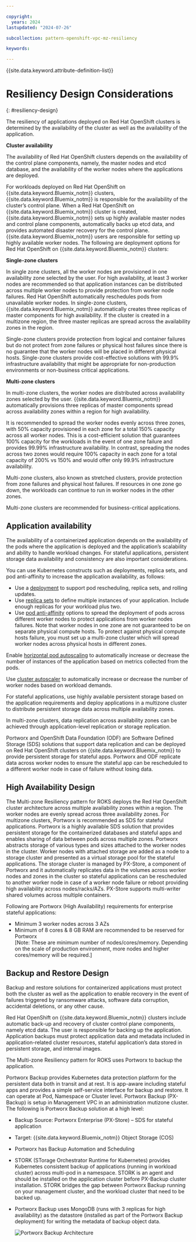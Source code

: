 ```yaml
---

copyright:
  years: 2024
lastupdated: "2024-07-26"

subcollection: pattern-openshift-vpc-mz-resiliency

keywords:

---
```


{{site.data.keyword.attribute-definition-list}}

# Resiliency Design Considerations
{: #resiliency-design}

The resiliency of applications deployed on Red Hat OpenShift clusters is determined by the availability of the cluster as well as the availability of the application.

**Cluster availability**

The availability of Red Hat OpenShift clusters depends on the availability of the control plane components, namely, the master nodes and etcd database, and the availability of the worker nodes where the applications are deployed.

For workloads deployed on Red Hat OpenShift on {{site.data.keyword.Bluemix_notm}} clusters, {{site.data.keyword.Bluemix_notm}} is responsible for the availability of the cluster’s control plane. When a Red Hat OpenShift on {{site.data.keyword.Bluemix_notm}} cluster is created, {{site.data.keyword.Bluemix_notm}} sets up highly available master nodes and control plane components, automatically backs up etcd data, and provides automated disaster recovery for the control plane. {{site.data.keyword.Bluemix_notm}} users are responsible for setting up highly available worker nodes. The following are deployment options for Red Hat OpenShift on {{site.data.keyword.Bluemix_notm}} clusters:

**Single-zone clusters**

In single zone clusters, all the worker nodes are provisioned in one availability zone selected by the user. For high availability, at least 3 worker nodes are recommended so that application instances can be distributed across multiple worker nodes to provide protection from worker node failures. Red Hat OpenShift automatically reschedules pods from unavailable worker nodes. In single-zone clusters, {{site.data.keyword.Bluemix_notm}} automatically creates three replicas of master components for high availability. If the cluster is created in a multizone region, the three master replicas are spread across the availability zones in the region.

Single-zone clusters provide protection from logical and container failures but do not protect from zone failures or physical host failures since there is no guarantee that the worker nodes will be placed in different physical hosts. Single-zone clusters provide cost-effective solutions with 99.9% infrastructure availability that might be appropriate for non-production environments or non-business critical applications.

**Multi-zone clusters**

In multi-zone clusters, the worker nodes are distributed across availability zones selected by the user. {{site.data.keyword.Bluemix_notm}} automatically provisions three replicas of master components spread across availability zones within a region for high availability.

It is recommended to spread the worker nodes evenly across three zones, with 50% capacity provisioned in each zone for a total 150% capacity across all worker nodes. This is a cost-efficient solution that guarantees 100% capacity for the workloads in the event of one zone failure and provides 99.99% infrastructure availability. In contrast, spreading the nodes across two zones would require 100% capacity in each zone for a total capacity of 200% vs 150% and would offer only 99.9% infrastructure availability.

Multi-zone clusters, also known as stretched clusters, provide protection from zone failures and physical host failures. If resources in one zone go down, the workloads can continue to run in worker nodes in the other zones.

Multi-zone clusters are recommended for business-critical applications.

## Application availability

The availability of a containerized application depends on the availability of the pods where the application is deployed and the application’s scalability and ability to handle workload changes. For stateful applications, persistent storage data availability and consistency are also important considerations.

You can use Kubernetes constructs such as deployments, replica sets, and pod anti-affinity to increase the application availability, as follows:

-   Use a [deployment](https://kubernetes.io/docs/concepts/workloads/controllers/deployment/) to support pod rescheduling, replica sets, and rolling updates.
-   Use [replica sets](https://cloud.ibm.com/docs/openshift?topic=openshift-app#replicaset) to define multiple instances of your application. Include enough replicas for your workload plus two.
-   Use [pod anti-affinity](https://cloud.ibm.com/docs/openshift?topic=openshift-app#affinity) options to spread the deployment of pods across different worker nodes to protect applications from worker nodes failures. Note that worker nodes in one zone are not guaranteed to be on separate physical compute hosts. To protect against physical compute hosts failure, you must set up a multi-zone cluster which will spread worker nodes across physical hosts in different zones.

Enable [horizontal pod autoscaling](https://cloud.ibm.com/docs/openshift?topic=openshift-update_app#app_scaling) to automatically increase or decrease the number of instances of the application based on metrics collected from the pods.

Use [cluster autoscaler](https://cloud.ibm.com/docs/openshift?topic=openshift-cluster-scaling-classic-vpc&interface=ui) to automatically increase or decrease the number of worker nodes based on workload demands.

For stateful applications, use highly available persistent storage based on the application requirements and deploy applications in a multizone cluster to distribute persistent storage data across multiple availability zones.

In multi-zone clusters, data replication across availability zones can be achieved through application-level replication or storage replication.

Portworx and OpenShift Data Foundation (ODF) are Software Defined Storage (SDS) solutions that support data replication and can be deployed on Red Hat OpenShift clusters on {{site.data.keyword.Bluemix_notm}} to provide persistent storage for stateful apps. Portworx and ODF replicate data across worker nodes to ensure the stateful app can be rescheduled to a different worker node in case of failure without losing data.

## High Availability Design

The Multi-zone Resiliency pattern for ROKS deploys the Red Hat OpenShift cluster architecture across multiple availability zones within a region. The worker nodes are evenly spread across three availability zones. For multizone clusters, Portworx is recommended as SDS for stateful applications. Portworx is a highly available SDS solution that provides persistent storage for the containerized databases and stateful apps and enables sharing of data between pods across multiple zones. Portworx abstracts storage of various types and sizes attached to the worker nodes in the cluster. Worker nodes with attached storage are added as a node to a storage cluster and presented as a virtual storage pool for the stateful applications. The storage cluster is managed by PX-Store, a component of Portworx and it automatically replicates data in the volumes across worker nodes and zones in the cluster so stateful applications can be rescheduled to another worker node in case of a worker node failure or reboot providing high availability across nodes/racks/AZs. PX-Store supports multi-writer shared volumes across multiple containers.

Following are Portworx (High Availability) requirements for enterprise stateful applications:

-   Minimum 3 worker nodes across 3 AZs
-   Minimum of 8 cores & 8 GB RAM are recommended to be reserved for Portworx  
    [Note: These are minimum number of nodes/cores/memory. Depending on the scale of production environment, more nodes and higher cores/memory will be required.]

## Backup and Restore Design

Backup and restore solutions for containerized applications must protect both the cluster as well as the application to enable recovery in the event of failures triggered by ransomware attacks, software data corruption, accidental deletions, or any other cause.

Red Hat OpenShift on {{site.data.keyword.Bluemix_notm}} clusters include automatic back-up and recovery of cluster control plane components, namely etcd data. The user is responsible for backing up the application. Application backups must protect application data and metadata included in application-related cluster resources, stateful application’s data stored in persistent storage, and internal images.

The Multi-zone Resiliency pattern for ROKS uses Portworx to backup the application.

Portworx Backup provides Kubernetes data protection platform for the persistent data both in transit and at rest. It is app-aware including stateful apps and provides a simple self-service interface for backup and restore. It can operate at Pod, Namespace or Cluster level. Portworx Backup (PX-Backup) is setup in Management VPC in an administration mutizone cluster. The following is Portworx Backup solution at a high level:

-   Backup Source: Portworx Enterprise (PX-Store) – SDS for stateful application
-   Target: {{site.data.keyword.Bluemix_notm}} Object Storage (COS)
-   Portworx has Backup Automation and Scheduling
-   STORK (STorage Orchestrator Runtime for Kubernetes) provides Kubernetes consistent backup of applications (running in workload cluster) across multi-pod in a namespace. STORK is an agent and should be installed on the application cluster before PX-Backup cluster installation. STORK bridges the gap between Portworx Backup running on your management cluster, and the workload cluster that need to be backed up.
-   Portworx Backup uses MongoDB (runs with 3 replicas for high availability) as the datastore (installed as part of the Portworx Backup deployment) for writing the metadata of backup object data.

    ![Portworx Backup Architecture](image/Portworx.svg)
